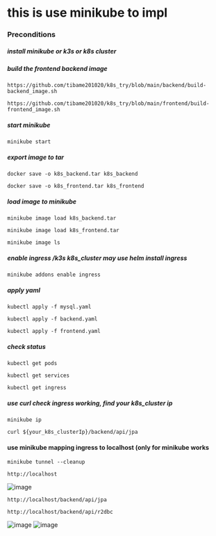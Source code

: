 # this is use minikube to impl

### Preconditions
##### install minikube or k3s or k8s cluster
##### build the frontend backend image
```
https://github.com/tibame201020/k8s_try/blob/main/backend/build-backend_image.sh
```
```
https://github.com/tibame201020/k8s_try/blob/main/frontend/build-frontend_image.sh
```
##### start minikube
```
minikube start
```
##### export image to tar
```
docker save -o k8s_backend.tar k8s_backend
```
```
docker save -o k8s_frontend.tar k8s_frontend
```
##### load image to minikube
```
minikube image load k8s_backend.tar
```
```
minikube image load k8s_frontend.tar
```
```
minikube image ls
```
##### enable ingress /k3s k8s_cluster may use helm install ingress
```
minikube addons enable ingress
```
##### apply yaml
```
kubectl apply -f mysql.yaml
```
```
kubectl apply -f backend.yaml
```
```
kubectl apply -f frontend.yaml
```
##### check status
```
kubectl get pods
```
```
kubectl get services
```
```
kubectl get ingress
```
##### use curl check ingress working, find your k8s_cluster ip
```
minikube ip
```
```
curl ${your_k8s_clusterIp}/backend/api/jpa
```
#### use minikube mapping ingress to localhost (only for minikube works
```
minikube tunnel --cleanup
```
```
http://localhost
```
![image](https://github.com/tibame201020/k8s_try/assets/78014702/27544eaf-7c14-45d4-a213-bab2fc684af7)
```
http://localhost/backend/api/jpa
```
```
http://localhost/backend/api/r2dbc
```
![image](https://github.com/tibame201020/k8s_try/assets/78014702/f40041b1-7cd6-4106-91c3-14c9c4c6c073)
![image](https://github.com/tibame201020/k8s_try/assets/78014702/a34351a8-d5c1-48e5-8c31-e91fb6192692)
